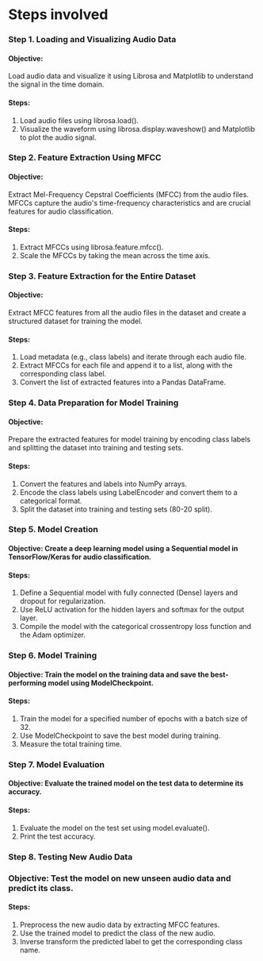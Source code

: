 # Steps involved

### Step 1. Loading and Visualizing Audio Data
#### Objective: 
Load audio data and visualize it using Librosa and Matplotlib to understand the signal in the time domain.
#### Steps:
1. Load audio files using librosa.load().
2. Visualize the waveform using librosa.display.waveshow() and Matplotlib to plot the audio signal.

### Step 2. Feature Extraction Using MFCC
#### Objective: 
Extract Mel-Frequency Cepstral Coefficients (MFCC) from the audio files. MFCCs capture the audio's time-frequency characteristics and are crucial features for audio classification.
#### Steps:
1. Extract MFCCs using librosa.feature.mfcc().
2. Scale the MFCCs by taking the mean across the time axis.

### Step 3. Feature Extraction for the Entire Dataset
#### Objective: 
Extract MFCC features from all the audio files in the dataset and create a structured dataset for training the model.
#### Steps:
1. Load metadata (e.g., class labels) and iterate through each audio file.
2. Extract MFCCs for each file and append it to a list, along with the corresponding class label.
3. Convert the list of extracted features into a Pandas DataFrame.

### Step 4. Data Preparation for Model Training
#### Objective: 
Prepare the extracted features for model training by encoding class labels and splitting the dataset into training and testing sets.
#### Steps:
1. Convert the features and labels into NumPy arrays.
2. Encode the class labels using LabelEncoder and convert them to a categorical format.
3. Split the dataset into training and testing sets (80-20 split).

### Step 5. Model Creation
#### Objective: Create a deep learning model using a Sequential model in TensorFlow/Keras for audio classification.
#### Steps:
1. Define a Sequential model with fully connected (Dense) layers and dropout for regularization.
2. Use ReLU activation for the hidden layers and softmax for the output layer.
3. Compile the model with the categorical crossentropy loss function and the Adam optimizer.

### Step 6. Model Training
#### Objective: Train the model on the training data and save the best-performing model using ModelCheckpoint.
#### Steps:
1. Train the model for a specified number of epochs with a batch size of 32.
2. Use ModelCheckpoint to save the best model during training.
3. Measure the total training time.

### Step 7. Model Evaluation
#### Objective: Evaluate the trained model on the test data to determine its accuracy.
#### Steps:
1. Evaluate the model on the test set using model.evaluate().
2. Print the test accuracy.

### Step 8. Testing New Audio Data
### Objective: Test the model on new unseen audio data and predict its class.
#### Steps:
1. Preprocess the new audio data by extracting MFCC features.
2. Use the trained model to predict the class of the new audio.
3. Inverse transform the predicted label to get the corresponding class name.

